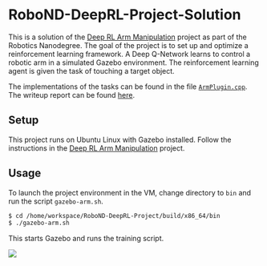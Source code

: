 
# RoboND-DeepRL-Project-Solution

This is a solution of the [Deep RL Arm Manipulation](https://github.com/udacity/RoboND-DeepRL-Project) project as part of the Robotics Nanodegree. The goal of the project is to set up and optimize a reinforcement learning framework. A Deep Q-Network learns to control a robotic arm in a simulated Gazebo environment. The reinforcement learning agent is given the task of touching a target object.

The implementations of the tasks can be found in the file [`ArmPlugin.cpp`](gazebo/ArmPlugin.cpp). The writeup report can be found [here](writeup/writeup_deep_rl.pdf).

## Setup
This project runs on Ubuntu Linux with Gazebo installed. Follow the instructions in the [Deep RL Arm Manipulation](https://github.com/udacity/RoboND-DeepRL-Project) project.

## Usage
To launch the project environment in the VM, change directory to `bin` and run the script `gazebo-arm.sh`. 

``` bash
$ cd /home/workspace/RoboND-DeepRL-Project/build/x86_64/bin
$ ./gazebo-arm.sh
```
This starts Gazebo and runs the training script.

<img src="https://github.com/dusty-nv/jetson-reinforcement/raw/master/docs/images/gazebo_arm.jpg">
